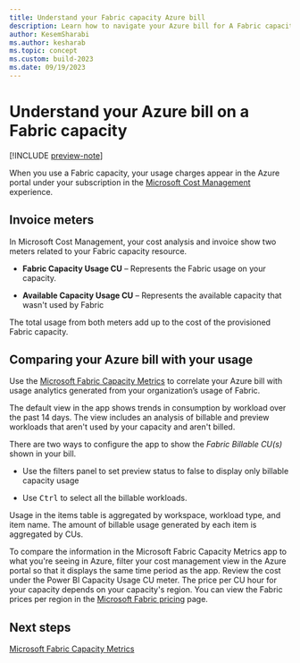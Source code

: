```yaml
---
title: Understand your Fabric capacity Azure bill
description: Learn how to navigate your Azure bill for A Fabric capacity.
author: KesemSharabi
ms.author: kesharab
ms.topic: concept
ms.custom: build-2023
ms.date: 09/19/2023
---
```


# Understand your Azure bill on a Fabric capacity

[!INCLUDE [preview-note](../includes/preview-note.md)]

When you use a Fabric capacity, your usage charges appear in the Azure portal under your subscription in the [Microsoft Cost Management](/azure/cost-management-billing/cost-management-billing-overview) experience.

## Invoice meters

In Microsoft Cost Management, your cost analysis and invoice show two meters related to your Fabric capacity resource.

* **Fabric Capacity Usage CU** – Represents the Fabric usage on your capacity.

* **Available Capacity Usage CU** – Represents the available capacity that wasn't used by Fabric

The total usage from both meters add up to the cost of the provisioned Fabric capacity.

## Comparing your Azure bill with your usage

Use the [Microsoft Fabric Capacity Metrics](metrics-app-overview-page.md) to correlate your Azure bill with usage analytics generated from your organization’s usage of Fabric.

The default view in the app shows trends in consumption by workload over the past 14 days. The view includes an analysis of billable and preview workloads that aren't used by your capacity and aren't billed.

There are two ways to configure the app to show the *Fabric Billable CU(s)* shown in your bill.

* Use the filters panel to set preview status to false to display only billable capacity usage

* Use <kbd>Ctrl</kbd> to select all the billable workloads.

Usage in the items table is aggregated by workspace, workload type, and item name. The amount of billable usage generated by each item is aggregated by CUs.

To compare the information in the Microsoft Fabric Capacity Metrics app to what you're seeing in Azure, filter your cost management view in the Azure portal so that it displays the same time period as the app. Review the cost under the Power BI Capacity Usage CU meter. The price per CU hour for your capacity depends on your capacity's region. You can view the Fabric prices per region in the [Microsoft Fabric pricing](https://azure.microsoft.com/pricing/details/microsoft-fabric/) page.

## Next steps

[Microsoft Fabric Capacity Metrics](metrics-app-overview-page.md)

